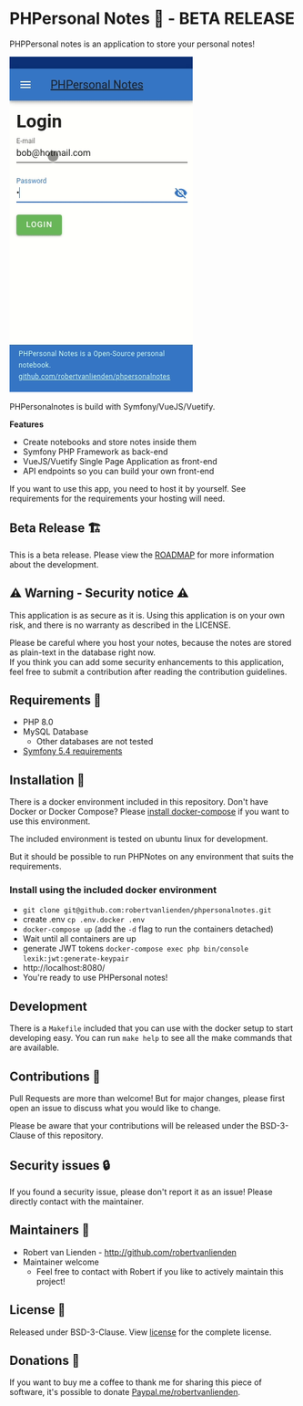 # PHPersonal Notes 📓 - BETA RELEASE
PHPPersonal notes is an application to store your personal notes!

![screenshot](screenshots/001.gif)

PHPersonalnotes is build with Symfony/VueJS/Vuetify.

**Features**
* Create notebooks and store notes inside them
* Symfony PHP Framework as back-end
* VueJS/Vuetify Single Page Application as front-end
* API endpoints so you can build your own front-end

If you want to use this app, you need to host it by yourself.
See requirements for the requirements your hosting will need.

## Beta Release 🏗
This is a beta release. Please view the [ROADMAP](ROADMAP.md) for more information about the development.

## ⚠ Warning - Security notice ⚠
This application is as secure as it is. Using this application is on your own risk, and there is no warranty as described 
in the LICENSE.

Please be careful where you host your notes, because the notes are stored as plain-text in the database right now.\
If you think you can add some security enhancements to this application, feel free to submit a contribution after reading the contribution guidelines.

## Requirements 🧰
* PHP 8.0
* MySQL Database
  * Other databases are not tested
* [Symfony 5.4 requirements](https://symfony.com/doc/current/setup.html#technical-requirements)

## Installation 💽
There is a docker environment included in this repository.
Don't have Docker or Docker Compose? Please [install docker-compose](https://docs.docker.com/compose/install/) if you want to use this environment.

The included environment is tested on ubuntu linux for development.

But it should be possible to run PHPNotes on any environment that suits the requirements.

### Install using the included docker environment
* `git clone git@github.com:robertvanlienden/phpersonalnotes.git`
* create .env `cp .env.docker .env`
* `docker-compose up` (add the `-d` flag to run the containers detached)
* Wait until all containers are up
* generate JWT tokens `docker-compose exec php bin/console lexik:jwt:generate-keypair`
* http://localhost:8080/
* You're ready to use PHPersonal notes!

## Development
There is a `Makefile` included that you can use with the docker setup to start developing easy.
You can run `make help` to see all the make commands that are available.

## Contributions 👯
Pull Requests are more than welcome!
But for major changes, please first open an issue to discuss what you would like to change.

Please be aware that your contributions will be released under the BSD-3-Clause of this repository.

## Security issues 🔒
If you found a security issue, please don't report it as an issue!
Please directly contact with the maintainer.

## Maintainers 👷
* Robert van Lienden -  http://github.com/robertvanlienden
* Maintainer welcome
  * Feel free to contact with Robert if you like to actively maintain this project!

## License 📰
Released under BSD-3-Clause.
View [license](LICENSE) for the complete license.

## Donations 💸
If you want to buy me a coffee to thank me for sharing this piece of software,
it's possible to donate [Paypal.me/robertvanlienden](https://paypal.me/robertvanlienden).
